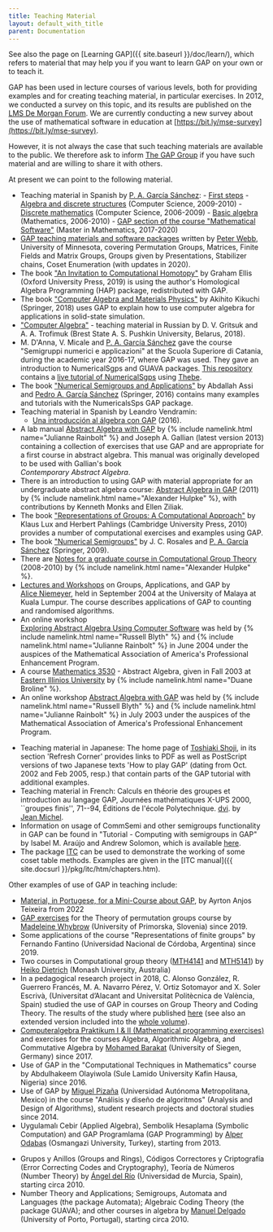 ```yaml
---
title: Teaching Material
layout: default_with_title
parent: Documentation
---
```


 See also the page on
 [Learning GAP]({{ site.baseurl }}/doc/learn/),
 which refers to material that may help you if you want to learn 
 GAP on your own or to teach it.

  GAP has been used in lecture courses of various levels,
  both for providing examples and for creating teaching material, in
  particular exercises. In 2012, we conducted a survey on this topic,
  and its results are published on the
  [LMS De Morgan Forum](http://education.lms.ac.uk/2012/03/gap-in-teaching/).
  We are currently conducting a new survey about the use of mathematical
  software in education at [https://bit.ly/mse-survey](https://bit.ly/mse-survey).

  However, it is not always the case that
  such teaching materials are available to the public. We therefore
  ask to inform [The GAP Group](mailto:support@gap-system.org)
  if you have such material and are willing to share it with others.

  At present we can point to the following material.

  -  Teaching material in Spanish by [P. A. García Sánchez](https://www.ugr.es/~pedro):
    - [First steps](https://www.ugr.es/~pedro/gap/primeros-pasos.pdf)
    - [Algebra and discrete structures](https://www.ugr.es/~pedro/gap/practicas-GAP-AE.pdf) (Computer Science, 2009-2010)
    - [Discrete mathematics](https://www.ugr.es/~pedro/gap/practicas-GAP-MD.pdf) (Computer Science, 2006-2009)
    - [Basic algebra](https://www.ugr.es/~pedro/gap/practicas-GAP-AB.pdf) (Mathematics, 2006-2010)
    - [GAP section of the course "Mathematical Software"](https://github.com/pedritomelenas/Software-Matematicas-GAP/) (Master in Mathematics, 2017-2020)
  - [GAP teaching materials and software packages](http://www.math.umn.edu/~webb/GAPfiles/) written by 
    [Peter Webb](http://www.math.umn.edu/~webb),
    University of Minnesota,
    covering Permutation Groups, Matrices, Finite Fields and Matrix Groups, 
    Groups given by Presentations, Stabilizer chains, Coset Enumeration (with updates in 2020).
  - The book ["An Invitation to Computational Homotopy"](https://global.oup.com/academic/product/an-invitation-to-computational-homotopy-9780198832980)
    by Graham Ellis (Oxford University Press, 2019) is using the author's Homological Algebra Programming (HAP) package, redistributed with GAP.
  - The book ["Computer Algebra and Materials Physics"](https://www.springer.com/gp/book/9783319942254)
    by Akihito Kikuchi (Springer, 2018) uses GAP to explain how to use computer algebra for applications in
    solid-state simulation.
  - ["Computer Algebra"](http://lib.brsu.by/sites/default/files/books/%D0%9A%D0%BE%D0%BC%D0%BF%D1%8C%D1%8E%D1%82%D0%B5%D1%80%D0%BD%D0%B0%D1%8F%20%D0%B0%D0%BB%D0%B3%D0%B5%D0%B1%D1%80%D0%B0_2.pdf) - teaching material in Russian by D. V. Gritsuk and A. A. Trofimuk (Brest State A. S. Pushkin University, Belarus, 2018).
  - M. D'Anna, V. Micale and [P. A. García Sánchez](https://www.ugr.es/~pedro) gave the course
    "Semigruppi numerici e applicazioni" at the Scuola Superiore di Catania, during the academic year 2016-17, 
    where GAP was used. They gave an introduction to NumericalSgps and GUAVA packages.
    [This repository](https://github.com/pedritomelenas/SSC-Semigroups) contains a 
    [live tutorial of NumericalSgps](https://pedritomelenas.github.io/SSC-Semigroups/Live/gap-numericalsgps-thebelab.html)
    using [Thebe](https://github.com/executablebooks/thebe).
  - The book ["Numerical Semigroups and Applications"](https://www.springer.com/gp/book/9783319823256)
    by Abdallah Assi and [Pedro A. García Sánchez](https://www.ugr.es/~pedro) (Springer, 2016) contains
    many examples and tutorials with the NumericalsSps GAP package.
  - Teaching material in Spanish by Leandro Vendramin:
    - [Una introducción al álgebra con GAP](http://mate.dm.uba.ar/~lvendram/lectures/GAP.pdf) (2016).
  - A lab manual
    [Abstract Algebra with GAP](http://math.slu.edu/~rainbolt/manual8th.htm)
    by {% include namelink.html name="Julianne Rainbolt" %} and
    Joseph A. Gallian (latest version 2013)
    containing a collection of exercises that use GAP
    and are appropriate for a first course in abstract algebra.
    This manual was originally developed to be used with Gallian's book   
    *Contemporary Abstract Algebra*.
  - There is an introduction to using GAP with material appropriate
    for an undergraduate abstract algebra course: 
    [Abstract Algebra in GAP](https://www.math.colostate.edu/%7Ehulpke/CGT/howtogap.pdf) (2011)
    by {% include namelink.html name="Alexander Hulpke" %},
    with contributions by Kenneth Monks and Ellen Ziliak.
  - The book ["Representations of Groups: A Computational Approach"](https://www.cambridge.org/vi/universitypress/subjects/mathematics/algebra/representations-groups-computational-approach)
    by Klaus Lux and Herbert Pahlings (Cambridge University Press, 2010) provides a number of computational exercises and examples using GAP.
  - The book ["Numerical Semigroups"](https://link.springer.com/book/10.1007/978-1-4419-0160-6)
    by J. C. Rosales and [P. A. García Sánchez](https://www.ugr.es/~pedro) (Springer, 2009).
  - There are
    [Notes for a graduate course in Computational Group Theory](http://www.math.colostate.edu/~hulpke/CGT/cgtnotes2up.pdf) (2008-2010)
    by {% include namelink.html name="Alexander Hulpke" %}.
  - [Lectures and Workshops](http://www.maths.uwa.edu.au/~alice/KL) on Groups, Applications, and
    GAP by  
    [Alice Niemeyer](http://www.maths.uwa.edu.au/~alice),
    held in September  2004 at the University of Malaya at Kuala Lumpur. 
    The course describes applications of GAP
    to counting and randomised algorithms.
  - An online workshop
    [Exploring&nbsp;Abstract&nbsp;Algebra&nbsp;Using&nbsp;Computer&nbsp;Software](http://euler.slu.edu/GrantWebPages/PREP04AlgebraGap/GAPPREP.html)
    was held by {% include namelink.html name="Russell Blyth" %} and
    {% include namelink.html name="Julianne Rainbolt" %}
    in June 2004 under the auspices of the Mathematical Association of
    America's Professional Enhancement Program.
  - A course
    [Mathematics&nbsp;3530](https://web.archive.org/web/20100728031334/http://www.ux1.eiu.edu/~cfdmb/gap/index.html) - Abstract Algebra,
    given in Fall 2003 at
    [ Eastern&nbsp;Illinios&nbsp;University](http://www.eiu.edu/)
    by {% include namelink.html name="Duane Broline" %}.
  - An online workshop
    [Abstract&nbsp;Algebra&nbsp;with&nbsp;GAP](http://euler.slu.edu/GrantWebPages/PREP06AlgebraGap/index.html)
    was held by {% include namelink.html name="Russell Blyth" %} and
    {% include namelink.html name="Julianne Rainbolt" %}
    in July 2003 under the auspices of the Mathematical Association of
    America's Professional Enhancement Program.
  <!-- - <a href="http://www.win.tue.nl/~amc/ow/bachproj/BachelorProjectCIGIP.pdf">
    Graph&nbsp;Isomorphism&nbsp;Problem</a>
    by Vincent Remie, Eindhoven University of Technology.<br />
    This looks at ways to show that two graphs on n vertices
    are not isomorphic. Code is given for a number of GAP
    functions to examine graphs. -->
  <!-- - An introduction to using GAP to perform Polya counting with 
    <a href="http://www.csse.uwa.edu.au/~gordon/cube.pdf">
    colourings&nbsp;of&nbsp;the&nbsp;cube</a> 
    by [Gordon&nbsp;Royle](http://www.csse.uwa.edu.au/~gordon), 
    University of Western Australia. -->
  - Teaching material in Japanese:
    The home page of 
    [Toshiaki&nbsp;Shoji](http://www.math.nagoya-u.ac.jp/~shoji/eindex.html), 
    in its section 'Refresh Corner' provides links to PDF as well as 
    PostScript versions of  two Japanese texts  'How to play GAP' 
    (dating from Oct. 2002 and Feb 2005, resp.) that contain parts 
    of the GAP tutorial with additional examples. 
  - Teaching material in French:
    Calculs en théorie des groupes et introduction au langage GAP,
    Journées  mathématiques  X-UPS  2000,  ``groupes  finis'', 71--94,
    Éditions de l'école Polytechnique.
    [dvi](https://webusers.imj-prg.fr/~jean.michel/papiers/xups.dvi).
    by [Jean&nbsp;Michel](https://webusers.imj-prg.fr/~jean.michel/).
  - Information on usage of CommSemi and other semigroups functionality
    in GAP can be found in "Tutorial - Computing with
    semigroups in GAP" by
    Isabel M. Araújo and
    Andrew Solomon,
    which is available 
    [here](http://citeseerx.ist.psu.edu/viewdoc/summary?doi=10.1.1.18.3578).
  - The package
    [ITC](https://gap-packages.github.io/itc/) can be used to demonstrate the
    working of some coset table methods. Examples are given in the
    [ITC&nbsp;manual]({{ site.docsurl }}/pkg/itc/htm/chapters.htm).

Other examples of use of GAP in teaching include: 
- [Material, in Portugese, for a Mini-Course about GAP](https://web.archive.org/web/20230204205117/http://pet.mat.unb.br/pub/Minicurso_de_GAP.pdf),
by Ayrton Anjos Teixeira from 2022
- [GAP exercises](https://github.com/MWhybrow92/Permutation-Groups) for the
Theory of permutation groups course by [Madeleine Whybrow](https://madeleinewhybrow.wordpress.com/)
(University of Primorska, Slovenia) since 2019.
- Some applications of the course "Representations of finite groups" by Fernando Fantino
(Universidad Nacional de Córdoba, Argentina) since 2019.
- Two courses in Computational group theory
([MTH4141](https://www3.monash.edu/pubs/2019handbooks/units/MTH4141.html) and
[MTH5141](https://www3.monash.edu/pubs/2019handbooks/units/MTH5141.html)) by
[Heiko Dietrich](http://users.monash.edu/~heikod/) (Monash University, Australia)
- In a pedagogical research project in 2018, C. Alonso González, R. Guerrero Francés, M. A. Navarro Pérez, 
V. Ortiz Sotomayor and X. Soler Escrivà, (Universitat d’Alacant and Universitat Politècnica de València, Spain) 
studied the use of GAP in courses on Group Theory and Coding Theory. The results of the study where published
[here](https://rua.ua.es/dspace/bitstream/10045/101711/1/Memories-Xarxes-I3CE-2018-19-141.pdf)
(see also an extended version included into the [whole volume](http://rua.ua.es/dspace/handle/10045/98732)).
- [Computeralgebra Praktikum I & II (Mathematical programming exercises)](https://www.algebra.mathematik.uni-siegen.de/barakat/teaching/W19/PraktikumCA/)
and exercises for the courses Algebra, Algorithmic Algebra, and Commutative Algebra by 
[Mohamed Barakat](https://www.algebra.mathematik.uni-siegen.de/barakat/) (University of Siegen, Germany) 
since 2017.
- Use of GAP in the "Computational Techniques in Mathematics" course by
Abdulhakeem Olayiwola (Sule Lamido University Kafin Hausa, Nigeria)
since 2016.
- Use of GAP by [Miguel Pizaña](http://xamanek.izt.uam.mx/map/)
(Universidad Autónoma Metropolitana, Mexico) in the course
"Análisis y diseño de algoritmos" (Analysis and Design of Algorithms),
student research projects and doctoral studies since 2014.
- Uygulamalı Cebir (Applied Algebra), Sembolik Hesaplama (Symbolic Computation)
and GAP Programlama (GAP Programming) by [Alper Odabaş](http://fef.ogu.edu.tr/aodabas/) (Osmangazi University, Turkey),
starting from 2013.
<!-- - Use of GAP at the Universidad de Almería (Spain) in the course Software en Matemáticas (since 2018);
and also the GUAVA package for Coding Theory in the course
["Teoría de la Información y la Codificación"](http://cms.ual.es/UAL/ht/estudios/titulaciones/titulacion/asignaturas/asignatura/TITULACION4100?id=&idTit=4100&idAss=40007321&idCaracter=O)
in the degree of Computer Science (since 2012). GAP was also used in the course
["Ampliación de Matemática Discreta"](http://cms.ual.es/UAL/universidad/departamentos/matematicas/docencia/asignaturas/asignatura/index.htm?id=6250&idTit=4000&idAss=40002202&idCaracter=B)
during several years, mainly for polynomials over finite extensions of finite fields, between 2004 and 2011. -->
- Grupos y Anillos (Groups and Rings), Códigos Correctores y Criptografía (Error Correcting Codes and Cryptography), Teoría de Números (Number Theory)
by [Ángel del Río](https://www.um.es/adelrio/) (Universidad de Murcia, Spain), starting circa 2010.
- Number Theory and Applications; Semigroups, Automata and Languages (the package Automata);
Algebraic Coding Theory (the package GUAVA); and other courses in algebra 
by [Manuel Delgado](https://cmup.fc.up.pt/cmup/mdelgado/) (University of Porto, Portugal), starting circa 2010.
